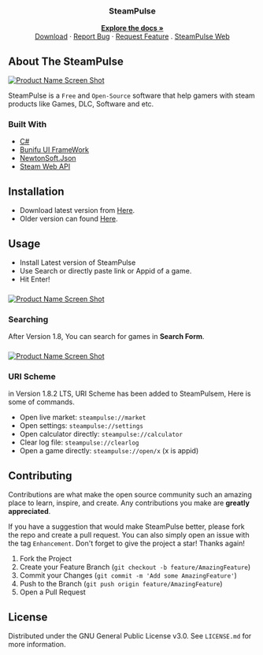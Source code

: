 <h3 align="center">SteamPulse</h3>
 
  <p align="center">
    <a href="https://github.com/amirhoseindavat/SteamPulse#readme"><strong>Explore the docs »</strong></a>
    <br />
    <a href="https://github.com/amirhoseindavat/SteamPulse/edit/main/README.md#installation">Download</a>
    ·
    <a href="https://github.com/amirhoseindavat/SteamPulse/issues">Report Bug</a>
    ·
    <a href="https://github.com/amirhoseindavat/SteamPulse/issues">Request Feature</a>
    . 
    <a href="https://github.com/amirhoseindavat/SteamPulse_Web">SteamPulse Web</a>
  </p>
</div>

## About The SteamPulse

[![Product Name Screen Shot][product-screenshot]](https://CodeMage.ir)

SteamPulse is a `Free` and `Open-Source` software that help gamers with steam products like Games, DLC, Software and etc.

<!--<p align="right">(<a href="#top">back to top</a>)</p>-->

### Built With

* [C#](https://docs.microsoft.com/en-us/dotnet/csharp)
* [Bunifu UI FrameWork](https://bunifuframework.com/)
* [NewtonSoft.Json](https://www.newtonsoft.com/json)
* [Steam Web API](https://partner.steamgames.com/doc/webapi_overview)

<!--### Prerequisites-->
## Installation

* Download latest version from [Here](https://cdn.codemage.ir/Projects/SteamPulse/Download/Latest). 
* Older version can found [Here](https://cdn.codemage.ir/Projects/SteamPulse/Download/OldVersions/).

## Usage

* Install Latest version of SteamPulse
* Use Search or directly paste link or Appid of a game.
* Hit Enter!

###
[![Product Name Screen Shot][product-screenshot3]](https://CodeMage.ir)

### Searching 
After Version 1.8, You can search for games in **Search Form**.

###
[![Product Name Screen Shot][product-screenshot2]](https://CodeMage.ir)

### URI Scheme
in Version 1.8.2 LTS, URI Scheme has been added to SteamPulsem, Here is some of commands.

* Open live market: `steampulse://market`
* Open settings: `steampulse://settings`
* Open calculator directly: `steampulse://calculator`
* Clear log file: `steampulse://clearlog`
* Open a game directly: `steampulse://open/x` (x is appid)


<!-- ROADMAP 
## Roadmap

[ ] Feature 1

See the [open issues](https://github.com/amirhoseindavat/SteamPulse/issues) for a full list of proposed features (and known issues).-->

## Contributing

Contributions are what make the open source community such an amazing place to learn, inspire, and create. Any contributions you make are **greatly appreciated**.

If you have a suggestion that would make SteamPulse better, please fork the repo and create a pull request. You can also simply open an issue with the tag `Enhancement`.
Don't forget to give the project a star! Thanks again!

1. Fork the Project
2. Create your Feature Branch (`git checkout -b feature/AmazingFeature`)
3. Commit your Changes (`git commit -m 'Add some AmazingFeature'`)
4. Push to the Branch (`git push origin feature/AmazingFeature`)
5. Open a Pull Request

## License

Distributed under the GNU General Public License v3.0. See `LICENSE.md` for more information.


<!-- MARKDOWN LINKS & IMAGES -->

[product-screenshot]: https://cdn.codemage.ir/Projects/SteamPulse/ScreenShots/1.png?v2
[product-screenshot2]: https://cdn.codemage.ir/Projects/SteamPulse/ScreenShots/2.png
[product-screenshot3]: https://cdn.codemage.ir/Projects/SteamPulse/ScreenShots/3.png
